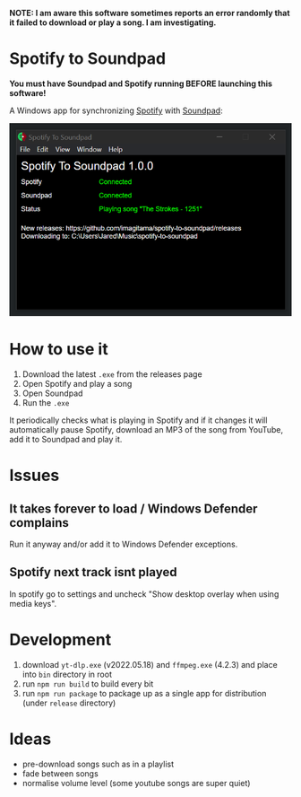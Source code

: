 **NOTE: I am aware this software sometimes reports an error randomly that it failed to download or play a song. I am investigating.**

# Spotify to Soundpad

**You must have Soundpad and Spotify running BEFORE launching this software!**

A Windows app for synchronizing [Spotify](https://www.spotify.com/au/) with [Soundpad](https://leppsoft.com/soundpad/en/):

![](./assets/screenshot.png)

# How to use it

1. Download the latest `.exe` from the releases page
2. Open Spotify and play a song
3. Open Soundpad
4. Run the `.exe`

It periodically checks what is playing in Spotify and if it changes it will automatically pause Spotify, download an MP3 of the song from YouTube, add it to Soundpad and play it.

# Issues

## It takes forever to load / Windows Defender complains

Run it anyway and/or add it to Windows Defender exceptions.

## Spotify next track isnt played

In spotify go to settings and uncheck "Show desktop overlay when using media keys".

# Development

1. download `yt-dlp.exe` (v2022.05.18) and `ffmpeg.exe` (4.2.3) and place into `bin` directory in root
2. run `npm run build` to build every bit
3. run `npm run package` to package up as a single app for distribution (under `release` directory)

# Ideas

- pre-download songs such as in a playlist
- fade between songs
- normalise volume level (some youtube songs are super quiet)
